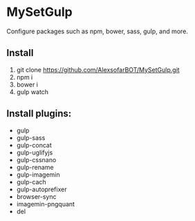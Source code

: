 # MySetGulp
Configure packages such as npm, bower, sass, gulp, and more.

## Install
1. git clone https://github.com/AlexsofarBOT/MySetGulp.git
2. npm i
3. bower i
4. gulp watch

## Install plugins:
* gulp
* gulp-sass
* gulp-concat
* gulp-uglifyjs
* gulp-cssnano
* gulp-rename
* gulp-imagemin
* gulp-cach
* gulp-autoprefixer
* browser-sync
* imagemin-pngquant
* del

